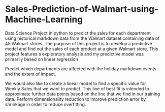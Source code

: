 # Sales-Prediction-of-Walmart-using-Machine-Learning
Data Science Project in python to predict the sales for each department using historical markdown data from the Walmart dataset containing data of 45 Walmart stores.
The purpose of this project is to develop a predictive model and find out the sales of each product at a given Walmart store.
This project features a exploratory analysis and my predictive model was primarily based on linear regression
    
Predict which departments are affected with the holiday markdown events and the extent of impact.     
    
We would also like to create a linear model to find a specific value for Weekly Sales that we want to predict. This line of best fit is intended to approximate further data points based on the line that we find in our training data.
Perform dimensionality reduction to improve prediction error by shrinkage in order to reduce overfitting.
 
